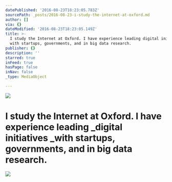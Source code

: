 ```yaml
---
datePublished: '2016-08-23T18:23:05.783Z'
sourcePath: _posts/2016-08-23-i-study-the-internet-at-oxford.md
author: []
via: {}
dateModified: '2016-08-23T18:23:05.149Z'
title: >-
  I study the Internet at Oxford. I have experience leading digital initiatives
  with startups, governments, and in big data research.
publisher: {}
description: ''
starred: true
inFeed: true
hasPage: false
inNav: false
_type: MediaObject

---
```

![](https://the-grid-user-content.s3-us-west-2.amazonaws.com/2a194ac8-fcf3-4add-862d-2d1db71ebef1.jpg)

# I study the Internet at Oxford. I have experience leading _digital initiatives _with startups, governments, and in big data research.
![](https://the-grid-user-content.s3-us-west-2.amazonaws.com/a5a5da93-9eb7-46fe-8909-293b19824812.jpg)